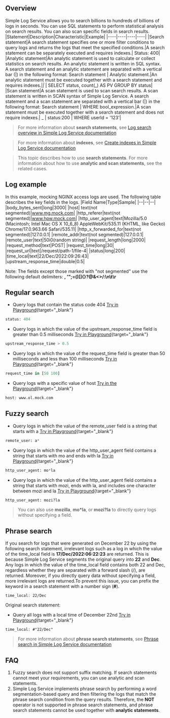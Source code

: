 ## Overview

Simple Log Service allows you to search billions to hundreds of billions of logs in seconds. You can use SQL statements to perform statistical analysis on search results. You can also scan specific fields in search results.
|Statement|Description|Characteristic|Example|
|----|----|----|----|
|Search statement|A search statement specifies one or more filter conditions to query logs and returns the logs that meet the specified conditions.|A search statement can be separately executed and requires indexes.| Status: 400|
|Analytic statement|An analytic statement is used to calculate or collect statistics on search results. An analytic statement is written in SQL syntax. A search statement and an analytic statement are separated with a vertical bar (\|) in the following format: Search statement \| Analytic statement.|An analytic statement must be executed together with a search statement and requires indexes.|_|_ \| SELECT status, count(_) AS PV GROUP BY status|
|Scan statement|A scan statement is used to scan search results. A scan statement is written in SCAN syntax of Simple Log Service. A search statement and a scan statement are separated with a vertical bar (\|) in the following format: Search statement \| WHERE bool_expression.|A scan statement must be executed together with a search statement and does not require indexes.| _ \| status:200 \| WHERE userId = '123'|

> For more information about **search statements**, see [Log search overview in Simple Log Service documentation](https://www.alibabacloud.com/help/en/doc-detail/43772.html)

> For more information about **indexes**, see [Create indexes in Simple Log Service documentation](https://www.alibabacloud.com/help/en/doc-detail/90732.html)

> This topic describes how to use **search statements**. For more information about how to use **analytic and scan statements**, see the related cases.

## Log example

In this example, mocking NGINX access logs are used. The following table describes the key fields in the logs.
|Field Name|Type|Sample|
|--|--|--|
|body_bytes_sent|long|3000|
|host| text(not segmented)|www.mg.mock.com|
|http_referer|text(not segmented)|www.hpw.mock.com|
|http_user_agent|text|Mozilla/5.0 (Macintosh; Intel Mac OS X 10_6_8) AppleWebKit/535.11 (KHTML, like Gecko) Chrome/17.0.963.66 Safari/535.11|
|http_x_forwarded_for|text(not segmented)|127.0.0.1|
|remote_addr|text(not segmented)|127.0.0.1|
|remote_user|text|50i0(random string)|
|request_length|long|2000|
|request_method|text|POST|
|request_time|long|30|
|request_url|text|/request/path-1/file-4|
|status|long|200|
|time_local|text|22/Dec/2022:09:26:43|
|upstream_response_time|double|0.5|

Note: The fields except those marked with "not segmented" use the following default delimiters: **, '";=()[]{}?@&<>/:\n\t\r**

## Regular search

- Query logs that contain the status code 404 [Try in Playground](../../en/playground/logsearch.md?url=https://1340796328858956.cn-shanghai.fc.aliyuncs.com/2016-08-15/proxy/demo/newconsoledemo/&redirect=true&type=11&encode=base64&queryString=c3RhdHVzOiA0MDQ=&queryTimeType=6windo&extendsParams=true){target="_blank"}

```sql
status: 404
```

- Query logs in which the value of the upstream_response_time field is greater than 0.5 milliseconds [Try in Playground](../../en/playground/logsearch.md?url=https://1340796328858956.cn-shanghai.fc.aliyuncs.com/2016-08-15/proxy/demo/newconsoledemo/&redirect=true&type=11&encode=base64&queryString=dXBzdHJlYW1fcmVzcG9uc2VfdGltZSA+IDAuNQ==&queryTimeType=6windo&extendsParams=true){target="_blank"}

```sql
upstream_response_time > 0.5
```

- Query logs in which the value of the request_time field is greater than 50 milliseconds and less than 100 milliseconds [Try in Playground](../../en/playground/logsearch.md?url=https://1340796328858956.cn-shanghai.fc.aliyuncs.com/2016-08-15/proxy/demo/newconsoledemo/&redirect=true&type=11&encode=base64&queryString=cmVxdWVzdF90aW1lIGluIFs1MCAxMDBd&queryTimeType=6windo&extendsParams=true){target="_blank"}

```sql
request_time in [50 100]
```

- Query logs with a specific value of host [Try in the Playground](../../en/playground/logsearch.md?url=https://1340796328858956.cn-shanghai.fc.aliyuncs.com/2016-08-15/proxy/demo/newconsoledemo/&redirect=true&type=11&encode=base64&queryString=aG9zdDogd3d3Lm9sLm1vY2suY29t&queryTimeType=6windo&extendsParams=true){target="_blank"}

```sql
host: www.ol.mock.com
```

## Fuzzy search

- Query logs in which the value of the remote_user field is a string that starts with a [Try in Playground](../../en/playground/logsearch.md?url=https://1340796328858956.cn-shanghai.fc.aliyuncs.com/2016-08-15/proxy/demo/newconsoledemo/&redirect=true&type=11&encode=base64&queryString=cmVtb3RlX3VzZXI6IGEq&queryTimeType=6windo&extendsParams=true){target="_blank"}

```sql
remote_user: a*
```

- Query logs in which the value of the http_user_agent field contains a string that starts with mo and ends with la [Try in Playground](../../en/playground/logsearch.md?url=https://1340796328858956.cn-shanghai.fc.aliyuncs.com/2016-08-15/proxy/demo/newconsoledemo/&redirect=true&type=11&encode=base64&queryString=aHR0cF91c2VyX2FnZW50OiBtbypsYQ==&queryTimeType=6windo&extendsParams=true){target="_blank"}

```sql
http_user_agent: mo*la
```

- Query logs in which the value of the http_user_agent field contains a string that starts with mozi, ends with la, and includes one character between mozi and la [Try in Playground](../../en/playground/logsearch.md?url=https://1340796328858956.cn-shanghai.fc.aliyuncs.com/2016-08-15/proxy/demo/newconsoledemo/&redirect=true&type=11&encode=base64&queryString=aHR0cF91c2VyX2FnZW50OiBtb3ppP2xh&queryTimeType=6windo&extendsParams=true){target="_blank"}

```sql
http_user_agent: mozi?la
```

> You can also use **mozilla**, **mo\*la**, or **mozi?la** to directly query logs without specifying a field.

## Phrase search

If you search for logs that were generated on December 22 by using the following search statement, irrelevant logs such as a log in which the value of the time_local field is **17/Dec/2022:06:22:23** are returned. This is because Simple Log Service segments the original query into **22** and **Dec**. Any logs in which the value of the time_local field contains both 22 and Dec, regardless whether they are separated with a forward slash (/), are returned. Moreover, if you directly query data without specifying a field, more irrelevant logs are returned.To prevent this issue, you can prefix the keyword in a search statement with a number sign (**#**).

```
time_local: 22/Dec
```

Original search statement:

- Query all logs with a local time of December 22nd [Try in Playground](../../en/playground/logsearch.md?url=https://1340796328858956.cn-shanghai.fc.aliyuncs.com/2016-08-15/proxy/demo/newconsoledemo/&redirect=true&type=11&encode=base64&queryString=dGltZV9sb2NhbDogIyIyMi9EZWMi&queryTimeType=6windo&extendsParams=true){target="_blank"}

```
time_local: #"22/Dec"
```

> For more information about **phrase search statements**, see [Phrase search in Simple Log Service documentation](https://www.alibabacloud.com/help/en/doc-detail/416724.html)

## FAQ

1. Fuzzy search does not support suffix matching. If search statements cannot meet your requirements, you can use analytic and scan statements.
2. Simple Log Service implements phrase search by performing a word segmentation-based query and then filtering the logs that match the phrase search condition from the query results. Therefore, the **NOT** operator is not supported in phrase search statements, and phrase search statements cannot be used together with **analytic statements**.
